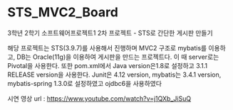 # STS_MVC2_Board
3학년 2학기 소프트웨어프로젝트1 2차 프로젝트 - STS로 간단한 게시판 만들기

해당 프로젝트는 STS(3.9.7)를 사용해서 진행하며 MVC2 구조로 mybatis를 이용하고, DB는
Oracle(11g)을 이용하여 게시판을 만드는 프로젝트다. 이 때 server로는 Pivotal을 사용한다. 또한
pom.xml에서 Java version은1.8로 설정하고 3.1.1 RELEASE version을 사용한다. Junit은 4.12 version, 
mybatis는 3.4.1 version, mybatis-spring 1.3.0로 설정하였고 ojdbc6을 사용하였다


시연 영상 url : https://www.youtube.com/watch?v=j1QXb_JiSuQ
